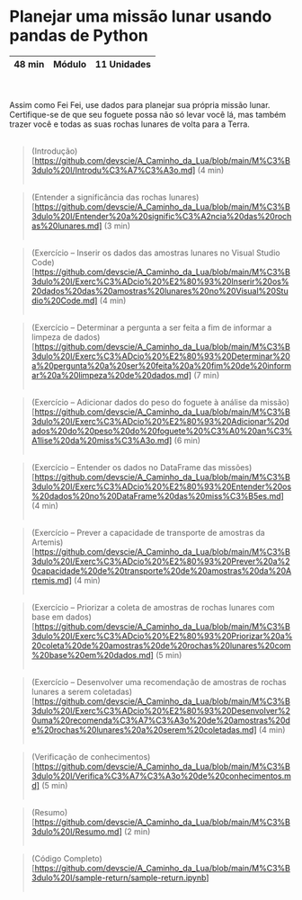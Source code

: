 # Planejar uma missão lunar usando pandas de Python

48 min | Módulo | 11 Unidades 
--- | --- | ---

<br><br>Assim como Fei Fei, use dados para planejar sua própria missão lunar. Certifique-se de que seu foguete possa não só levar você lá, mas também trazer você e todas as suas rochas lunares de volta para a Terra.<br><br>

>(Introdução)[https://github.com/devscie/A_Caminho_da_Lua/blob/main/M%C3%B3dulo%20I/Introdu%C3%A7%C3%A3o.md]
>(4 min)<br><br>

>(Entender a significância das rochas lunares)[https://github.com/devscie/A_Caminho_da_Lua/blob/main/M%C3%B3dulo%20I/Entender%20a%20signific%C3%A2ncia%20das%20rochas%20lunares.md]
>(3 min)<br><br>

>(Exercício – Inserir os dados das amostras lunares no Visual Studio Code)[https://github.com/devscie/A_Caminho_da_Lua/blob/main/M%C3%B3dulo%20I/Exerc%C3%ADcio%20%E2%80%93%20Inserir%20os%20dados%20das%20amostras%20lunares%20no%20Visual%20Studio%20Code.md]
>(4 min)<br><br>

>(Exercício – Determinar a pergunta a ser feita a fim de informar a limpeza de dados)[https://github.com/devscie/A_Caminho_da_Lua/blob/main/M%C3%B3dulo%20I/Exerc%C3%ADcio%20%E2%80%93%20Determinar%20a%20pergunta%20a%20ser%20feita%20a%20fim%20de%20informar%20a%20limpeza%20de%20dados.md]
>(7 min)<br><br>

>(Exercício – Adicionar dados do peso do foguete à análise da missão)[https://github.com/devscie/A_Caminho_da_Lua/blob/main/M%C3%B3dulo%20I/Exerc%C3%ADcio%20%E2%80%93%20Adicionar%20dados%20do%20peso%20do%20foguete%20%C3%A0%20an%C3%A1lise%20da%20miss%C3%A3o.md]
>(6 min)<br><br>

>(Exercício – Entender os dados no DataFrame das missões)[https://github.com/devscie/A_Caminho_da_Lua/blob/main/M%C3%B3dulo%20I/Exerc%C3%ADcio%20%E2%80%93%20Entender%20os%20dados%20no%20DataFrame%20das%20miss%C3%B5es.md]
>(4 min)<br><br>

>(Exercício – Prever a capacidade de transporte de amostras da Artemis)[https://github.com/devscie/A_Caminho_da_Lua/blob/main/M%C3%B3dulo%20I/Exerc%C3%ADcio%20%E2%80%93%20Prever%20a%20capacidade%20de%20transporte%20de%20amostras%20da%20Artemis.md]
>(4 min)<br><br>

>(Exercício – Priorizar a coleta de amostras de rochas lunares com base em dados)[https://github.com/devscie/A_Caminho_da_Lua/blob/main/M%C3%B3dulo%20I/Exerc%C3%ADcio%20%E2%80%93%20Priorizar%20a%20coleta%20de%20amostras%20de%20rochas%20lunares%20com%20base%20em%20dados.md]
>(5 min)<br><br>

>(Exercício – Desenvolver uma recomendação de amostras de rochas lunares a serem coletadas)[https://github.com/devscie/A_Caminho_da_Lua/blob/main/M%C3%B3dulo%20I/Exerc%C3%ADcio%20%E2%80%93%20Desenvolver%20uma%20recomenda%C3%A7%C3%A3o%20de%20amostras%20de%20rochas%20lunares%20a%20serem%20coletadas.md]
>(4 min)<br><br>

>(Verificação de conhecimentos)[https://github.com/devscie/A_Caminho_da_Lua/blob/main/M%C3%B3dulo%20I/Verifica%C3%A7%C3%A3o%20de%20conhecimentos.md]
>(5 min)<br><br>

>(Resumo)[https://github.com/devscie/A_Caminho_da_Lua/blob/main/M%C3%B3dulo%20I/Resumo.md]
>(2 min)<br><br>

>(Código Completo)[https://github.com/devscie/A_Caminho_da_Lua/blob/main/M%C3%B3dulo%20I/sample-return/sample-return.ipynb]<br><br>
